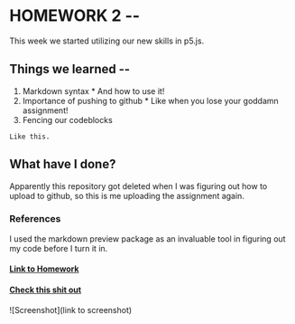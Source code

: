 # HOMEWORK 2 --
  This week we started utilizing our new skills in p5.js.

## Things we learned --
  1. Markdown syntax
    * And how to use it!
  2. Importance of pushing to github
    * Like when you lose your goddamn assignment!
  3. Fencing our codeblocks
  ```
  Like this.
  ```

## What have I done?
  Apparently this repository got deleted when I was figuring out how to upload to github, so this is me uploading the assignment again.

### References
  I used the markdown preview package as an invaluable tool in figuring out my code before I turn it in.

#### [Link to Homework](https://lukedevour.github.io/MART191/HW2)

#### [Check this shit out](www.wutang-corp.com/)

![Screenshot](link to screenshot)
